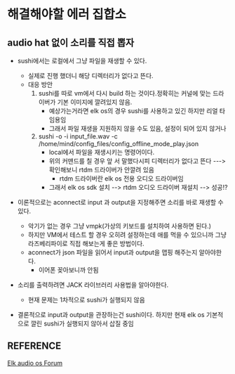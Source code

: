 # 해결해야할 에러 집합소

## audio hat 없이 소리를 직접 뽑자

- sushi에서는 로컬에서 그냥 파일을 재생할 수 있다.
  - 실제로 진행 했더니 해당 디렉터리가 없다고 뜬다.
  - 대응 방안
    1. sushi를 따로 vm에서 다시 build 하는 것이다.정확히는 커널에 맞는 드라이버가 기본 이미지에 깔려있지 않음.
       - 예상가는거라면 elk os의 경우 sushi를 사용하고 있긴 하지만 리얼 타임용임
       - 그래서 파일 재생을 지원하지 않을 수도 있음, 설정이 되어 있지 않거나
    2. sushi -o -i input_file.wav -c /home/mind/config_files/config_offline_mode_play.json 
        - local에서 파일을 재생시키는 명령어이다.
        - 위의 커맨드를 칠 경우 앞 서 말했다시피 디렉터리가 없다고 뜬다 ---> 확인해보니 rtdm 드라이버가 안깔려 있음
          - rtdm 드라이버란 elk os 전용 오디오 드라이버임
        - 그래서 elk os sdk 설치 --> rtdm 오디오 드라이버 재설치 --> 성공!?
- 이론적으로는 aconnect로 input 과 output을 지정해주면 소리를 바로 재생할 수 있다.
  - 악기가 없는 경우 그냥 vmpk(가상의 키보드를 설치하여 사용하면 된다.)
  - 하지만 VM에서 테스트 할 경우 오히려 설정하는데 애를 먹을 수 있으니까 그냥 라즈베리파이로 직접 해보는게 좋은 방법이다.
  - aconnect가 json 파일을 읽어서 input과 output을 맵핑 해주는지 알아야한다.
    - 이어폰 꽂아보니까 안됨
- 소리를 출력하려면 JACK 라이브러리 사용법을 알아야한다.
  - 현재 문제는 1차적으로 sushi가 실행되지 않음

- 결론적으로 input과 output을 관장하는건 sushi이다. 하지만 현재 elk os 기본적으로 깔린 sushi가 실행되지 않아서 삽질 중임

## REFERENCE

[Elk audio os Forum](https://forum.elk.audio/)
